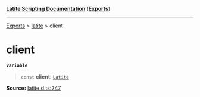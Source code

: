 [**Latite Scripting Documentation**](../../README.md) ([**Exports**](../../exports.md))

---

[Exports](../../exports.md) > [latite](../index.md) > client

# client

**`Variable`**

> `const` **client**: [`Latite`](../interfaces/interface.Latite.md)

**Source:** [latite.d.ts:247](https://github.com/LatiteScripting/latitescripting.github.io/blob/33f46d6/definitions/latite.d.ts#L247)
